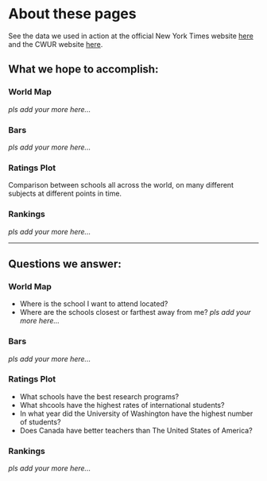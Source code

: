 # About these pages

See the data we used in action at the official New York Times website [here](https://www.timeshighereducation.com/world-university-rankings) and the CWUR website [here](http://cwur.org/2016.php).

## What we hope to accomplish: 


### World Map
*pls add your more here...*


### Bars
*pls add your more here...*


### Ratings Plot
Comparison between schools all across the world, on many different subjects at different points in time. 


### Rankings
*pls add your more here...*


<hr/>



## Questions we answer:
### World Map
* Where is the school I want to attend located? 
* Where are the schools closest or farthest away from me?
*pls add your more here...*
  
  
### Bars
*pls add your more here...*
  
  
### Ratings Plot
  * What schools have the best research programs? 
  * What shcools have the highest rates of international students?
  * In what year did the University of Washington have the highest number of students?
  * Does Canada have better teachers than The United States of America?
  

### Rankings 
*pls add your more here...*


  